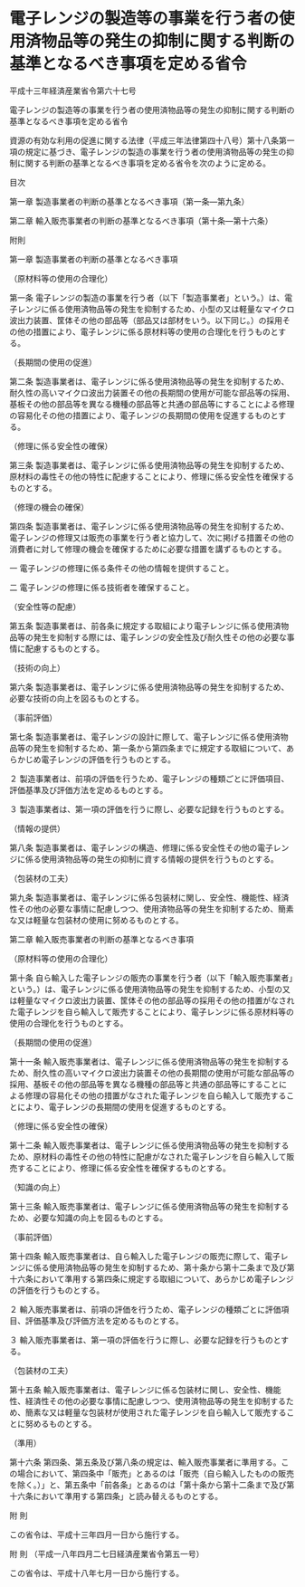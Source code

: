 # 電子レンジの製造等の事業を行う者の使用済物品等の発生の抑制に関する判断の基準となるべき事項を定める省令

平成十三年経済産業省令第六十七号

電子レンジの製造等の事業を行う者の使用済物品等の発生の抑制に関する判断の基準となるべき事項を定める省令

資源の有効な利用の促進に関する法律（平成三年法律第四十八号）第十八条第一項の規定に基づき、電子レンジの製造の事業を行う者の使用済物品等の発生の抑制に関する判断の基準となるべき事項を定める省令を次のように定める。

目次

第一章 製造事業者の判断の基準となるべき事項（第一条―第九条）

第二章 輸入販売事業者の判断の基準となるべき事項（第十条―第十六条）

附則

第一章 製造事業者の判断の基準となるべき事項

（原材料等の使用の合理化）

第一条 電子レンジの製造の事業を行う者（以下「製造事業者」という。）は、電子レンジに係る使用済物品等の発生を抑制するため、小型の又は軽量なマイクロ波出力装置、筐体その他の部品等（部品又は部材をいう。以下同じ。）の採用その他の措置により、電子レンジに係る原材料等の使用の合理化を行うものとする。

（長期間の使用の促進）

第二条 製造事業者は、電子レンジに係る使用済物品等の発生を抑制するため、耐久性の高いマイクロ波出力装置その他の長期間の使用が可能な部品等の採用、基板その他の部品等を異なる機種の部品等と共通の部品等にすることによる修理の容易化その他の措置により、電子レンジの長期間の使用を促進するものとする。

（修理に係る安全性の確保）

第三条 製造事業者は、電子レンジに係る使用済物品等の発生を抑制するため、原材料の毒性その他の特性に配慮することにより、修理に係る安全性を確保するものとする。

（修理の機会の確保）

第四条 製造事業者は、電子レンジに係る使用済物品等の発生を抑制するため、電子レンジの修理又は販売の事業を行う者と協力して、次に掲げる措置その他の消費者に対して修理の機会を確保するために必要な措置を講ずるものとする。

一 電子レンジの修理に係る条件その他の情報を提供すること。

二 電子レンジの修理に係る技術者を確保すること。

（安全性等の配慮）

第五条 製造事業者は、前各条に規定する取組により電子レンジに係る使用済物品等の発生を抑制する際には、電子レンジの安全性及び耐久性その他の必要な事情に配慮するものとする。

（技術の向上）

第六条 製造事業者は、電子レンジに係る使用済物品等の発生を抑制するため、必要な技術の向上を図るものとする。

（事前評価）

第七条 製造事業者は、電子レンジの設計に際して、電子レンジに係る使用済物品等の発生を抑制するため、第一条から第四条までに規定する取組について、あらかじめ電子レンジの評価を行うものとする。

２ 製造事業者は、前項の評価を行うため、電子レンジの種類ごとに評価項目、評価基準及び評価方法を定めるものとする。

３ 製造事業者は、第一項の評価を行うに際し、必要な記録を行うものとする。

（情報の提供）

第八条 製造事業者は、電子レンジの構造、修理に係る安全性その他の電子レンジに係る使用済物品等の発生の抑制に資する情報の提供を行うものとする。

（包装材の工夫）

第九条 製造事業者は、電子レンジに係る包装材に関し、安全性、機能性、経済性その他の必要な事情に配慮しつつ、使用済物品等の発生を抑制するため、簡素な又は軽量な包装材の使用に努めるものとする。

第二章 輸入販売事業者の判断の基準となるべき事項

（原材料等の使用の合理化）

第十条 自ら輸入した電子レンジの販売の事業を行う者（以下「輸入販売事業者」という。）は、電子レンジに係る使用済物品等の発生を抑制するため、小型の又は軽量なマイクロ波出力装置、筐体その他の部品等の採用その他の措置がなされた電子レンジを自ら輸入して販売することにより、電子レンジに係る原材料等の使用の合理化を行うものとする。

（長期間の使用の促進）

第十一条 輸入販売事業者は、電子レンジに係る使用済物品等の発生を抑制するため、耐久性の高いマイクロ波出力装置その他の長期間の使用が可能な部品等の採用、基板その他の部品等を異なる機種の部品等と共通の部品等にすることによる修理の容易化その他の措置がなされた電子レンジを自ら輸入して販売することにより、電子レンジの長期間の使用を促進するものとする。

（修理に係る安全性の確保）

第十二条 輸入販売事業者は、電子レンジに係る使用済物品等の発生を抑制するため、原材料の毒性その他の特性に配慮がなされた電子レンジを自ら輸入して販売することにより、修理に係る安全性を確保するものとする。

（知識の向上）

第十三条 輸入販売事業者は、電子レンジに係る使用済物品等の発生を抑制するため、必要な知識の向上を図るものとする。

（事前評価）

第十四条 輸入販売事業者は、自ら輸入した電子レンジの販売に際して、電子レンジに係る使用済物品等の発生を抑制するため、第十条から第十二条まで及び第十六条において準用する第四条に規定する取組について、あらかじめ電子レンジの評価を行うものとする。

２ 輸入販売事業者は、前項の評価を行うため、電子レンジの種類ごとに評価項目、評価基準及び評価方法を定めるものとする。

３ 輸入販売事業者は、第一項の評価を行うに際し、必要な記録を行うものとする。

（包装材の工夫）

第十五条 輸入販売事業者は、電子レンジに係る包装材に関し、安全性、機能性、経済性その他の必要な事情に配慮しつつ、使用済物品等の発生を抑制するため、簡素な又は軽量な包装材が使用された電子レンジを自ら輸入して販売することに努めるものとする。

（準用）

第十六条 第四条、第五条及び第八条の規定は、輸入販売事業者に準用する。この場合において、第四条中「販売」とあるのは「販売（自ら輸入したものの販売を除く。）」と、第五条中「前各条」とあるのは「第十条から第十二条まで及び第十六条において準用する第四条」と読み替えるものとする。

附 則

この省令は、平成十三年四月一日から施行する。

附 則 （平成一八年四月二七日経済産業省令第五一号）

この省令は、平成十八年七月一日から施行する。
